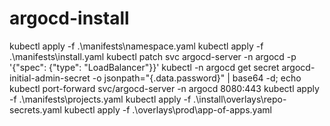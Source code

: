 # argocd-install

kubectl apply -f .\manifests\namespace.yaml
kubectl apply -f .\manifests\install.yaml
kubectl patch svc argocd-server -n argocd -p '{"spec": {"type": "LoadBalancer"}}'
kubectl -n argocd get secret argocd-initial-admin-secret -o jsonpath="{.data.password}" | base64 -d; echo
kubectl port-forward svc/argocd-server -n argocd 8080:443
kubectl apply -f .\manifests\projects.yaml
kubectl apply -f .\install\overlays\repo-secrets.yaml
kubectl apply -f .\overlays\prod\app-of-apps.yaml
